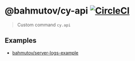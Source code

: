 # @bahmutov/cy-api [![CircleCI](https://circleci.com/gh/bahmutov/cy-api/tree/master.svg?style=svg&circle-token=b9f64878ead36e2da438a0563cc4566269aa452b)](https://circleci.com/gh/bahmutov/cy-api/tree/master)
> Custom command `cy.api`

## Examples

- [bahmutov/server-logs-example](https://github.com/bahmutov/server-logs-example)

